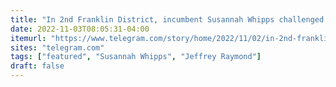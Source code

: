 ```yaml
---
title: "In 2nd Franklin District, incumbent Susannah Whipps challenged by Jeffrey Raymond"
date: 2022-11-03T08:05:31-04:00
itemurl: "https://www.telegram.com/story/home/2022/11/02/in-2nd-franklin-district-incumbent-susannah-whipps-challenged-by-jeffrey-raymond/69613416007/"
sites: "telegram.com"
tags: ["featured", "Susannah Whipps", "Jeffrey Raymond"]
draft: false
---
```



